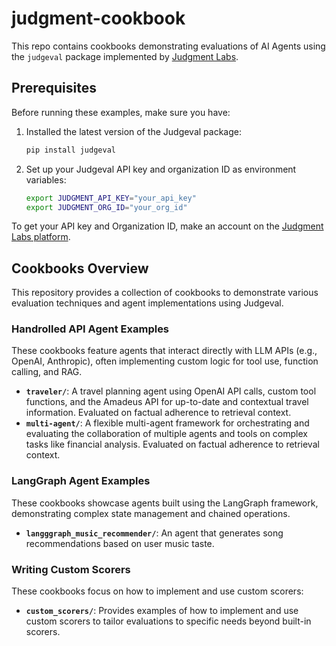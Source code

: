 # judgment-cookbook

This repo contains cookbooks demonstrating evaluations of AI Agents using the `judgeval` package implemented by [Judgment Labs](https://judgmentlabs.ai/).


## Prerequisites
Before running these examples, make sure you have:

1. Installed the latest version of the Judgeval package:
   ```bash
   pip install judgeval
   ```

2. Set up your Judgeval API key and organization ID as environment variables:
   ```bash
   export JUDGMENT_API_KEY="your_api_key"
   export JUDGMENT_ORG_ID="your_org_id"
   ```

To get your API key and Organization ID, make an account on the [Judgment Labs platform](https://app.judgmentlabs.ai/login).


## Cookbooks Overview
This repository provides a collection of cookbooks to demonstrate various evaluation techniques and agent implementations using Judgeval.

### Handrolled API Agent Examples

These cookbooks feature agents that interact directly with LLM APIs (e.g., OpenAI, Anthropic), often implementing custom logic for tool use, function calling, and RAG.

*   **`traveler/`**: A travel planning agent using OpenAI API calls, custom tool functions, and the Amadeus API for up-to-date and contextual travel information. Evaluated on factual adherence to retrieval context.
*   **`multi-agent/`**: A flexible multi-agent framework for orchestrating and evaluating the collaboration of multiple agents and tools on complex tasks like financial analysis. Evaluated on factual adherence to retrieval context.

### LangGraph Agent Examples

These cookbooks showcase agents built using the LangGraph framework, demonstrating complex state management and chained operations.

*   **`langggraph_music_recommender/`**: An agent that generates song recommendations based on user music taste.
   
### Writing Custom Scorers

These cookbooks focus on how to implement and use custom scorers:

*   **`custom_scorers/`**: Provides examples of how to implement and use custom scorers to tailor evaluations to specific needs beyond built-in scorers.

